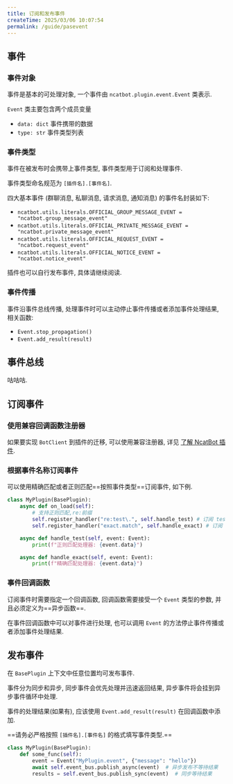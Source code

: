 ```yaml
---
title: 订阅和发布事件
createTime: 2025/03/06 10:07:54
permalink: /guide/pasevent
---
```


## 事件

### 事件对象

事件是基本的可处理对象, 一个事件由 `ncatbot.plugin.event.Event` 类表示.

`Event` 类主要包含两个成员变量

- `data: dict` 事件携带的数据
- `type: str` 事件类型列表

### 事件类型

事件在被发布时会携带上事件类型, 事件类型用于订阅和处理事件.

事件类型命名规范为 `[插件名].[事件名]`.

四大基本事件 (群聊消息, 私聊消息, 请求消息, 通知消息) 的事件名封装如下:

- `ncatbot.utils.literals.OFFICIAL_GROUP_MESSAGE_EVENT = "ncatbot.group_message_event"`
- `ncatbot.utils.literals.OFFICIAL_PRIVATE_MESSAGE_EVENT = "ncatbot.private_message_event"`
- `ncatbot.utils.literals.OFFICIAL_REQUEST_EVENT = "ncatbot.request_event"`
- `ncatbot.utils.literals.OFFICIAL_NOTICE_EVENT = "ncatbot.notice_event"`

插件也可以自行发布事件, 具体请继续阅读.

### 事件传播

事件沿事件总线传播, 处理事件时可以主动停止事件传播或者添加事件处理结果, 相关函数:

- `Event.stop_propagation()`
- `Event.add_result(result)`

## 事件总线

咕咕咕.

## 订阅事件

### 使用兼容回调函数注册器

如果要实现 `BotClient` 到插件的迁移, 可以使用兼容注册器, 详见 [了解 NcatBot 插件](1.%20了解%20NcatBot%20插件.md).

### 根据事件名称订阅事件

可以使用精确匹配或者正则匹配==按照事件类型==订阅事件, 如下例.

```python
class MyPlugin(BasePlugin):
    async def on_load(self):
        # 支持正则匹配,re:前缀
        self.register_handler("re:test\.", self.handle_test) # 订阅 test 插件发布的所有事件
        self.register_handler("exact.match", self.handle_exact) # 订阅 exact 插件发布的 match 事件

    async def handle_test(self, event: Event):
        print(f"正则匹配处理器: {event.data}")

    async def handle_exact(self, event: Event):
        print(f"精确匹配处理器: {event.data}")
```

### 事件回调函数

订阅事件时需要指定一个回调函数, 回调函数需要接受一个 `Event` 类型的参数, 并且必须定义为==异步函数==.

在事件回调函数中可以对事件进行处理, 也可以调用 `Event` 的方法停止事件传播或者添加事件处理结果.

## 发布事件

在 `BasePlugin` 上下文中任意位置均可发布事件.

事件分为同步和异步, 同步事件会优先处理并迅速返回结果, 异步事件将会挂到异步事件循环中处理.

事件的处理结果(如果有), 应该使用 `Event.add_result(result)` 在回调函数中添加.

==请务必严格按照 `[插件名].[事件名]` 的格式填写事件类型.==

```python
class MyPlugin(BasePlugin):
    def some_func(self):
        event = Event("MyPlugin.event", {"message": "hello"})
        await self.event_bus.publish_async(event)  # 异步发布不等待结果
        results = self.event_bus.publish_sync(event)  # 同步等待结果
```
